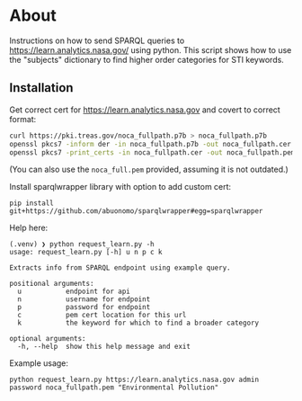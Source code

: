 # About

Instructions on how to send SPARQL queries to https://learn.analytics.nasa.gov/ using python. 
This script shows how to use the "subjects" dictionary to find higher order categories for STI keywords.

## Installation

Get correct cert for https://learn.analytics.nasa.gov and covert to correct format:
```bash
curl https://pki.treas.gov/noca_fullpath.p7b > noca_fullpath.p7b
openssl pkcs7 -inform der -in noca_fullpath.p7b -out noca_fullpath.cer
openssl pkcs7 -print_certs -in noca_fullpath.cer -out noca_fullpath.pem
```
(You can also use the `noca_full.pem` provided, assuming it is not outdated.)

Install sparqlwrapper library with option to add custom cert:
```
pip install git+https://github.com/abuonomo/sparqlwrapper#egg=sparqlwrapper
```

Help here:
```
(.venv) ❯ python request_learn.py -h
usage: request_learn.py [-h] u n p c k

Extracts info from SPARQL endpoint using example query.

positional arguments:
  u           endpoint for api
  n           username for endpoint
  p           password for endpoint
  c           pem cert location for this url
  k           the keyword for which to find a broader category

optional arguments:
  -h, --help  show this help message and exit
```

Example usage:
```
python request_learn.py https://learn.analytics.nasa.gov admin password noca_fullpath.pem "Environmental Pollution"
```